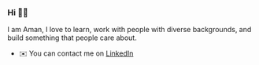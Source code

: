 ### Hi 👋🏽

I am Aman, I love to learn, work with people with diverse backgrounds, and build something that people care about.

* ✉️ You can contact me on [LinkedIn](https://www.linkedin.com/in/aman2k4/)

<!--
**aman2k4/aman2k4** is a ✨ _special_ ✨ repository because its `README.md` (this file) appears on your GitHub profile.

Here are some ideas to get you started:

- 🔭 I’m currently working on ...
- 🌱 I’m currently learning ...
- 👯 I’m looking to collaborate on ...
- 🤔 I’m looking for help with ...
- 💬 Ask me about ...
- 📫 How to reach me: ...
- 😄 Pronouns: ...
- ⚡ Fun fact: ...
-->
